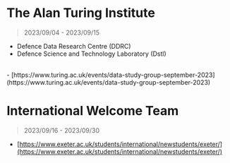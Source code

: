 # The Alan Turing Institute

> 2023/09/04 - 2023/09/15

- Defence Data Research Centre (DDRC)  
- Defence Science and Technology Laboratory (Dstl)  
<br />
- [https://www.turing.ac.uk/events/data-study-group-september-2023](https://www.turing.ac.uk/events/data-study-group-september-2023)

# International Welcome Team

> 2023/09/16 - 2023/09/30

- [https://www.exeter.ac.uk/students/international/newstudents/exeter/](https://www.exeter.ac.uk/students/international/newstudents/exeter/)
